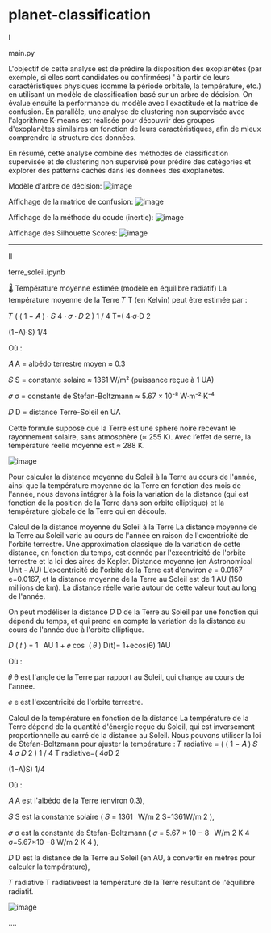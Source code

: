# planet-classification





I

main.py

L'objectif de cette analyse est de prédire la disposition des exoplanètes (par exemple, si elles sont candidates ou confirmées) '
à partir de leurs caractéristiques physiques (comme la période orbitale,
la température, etc.) 
en utilisant un modèle de classification basé sur un arbre
de décision. On évalue ensuite la performance du modèle avec l'exactitude et la
matrice de confusion.
En parallèle, une analyse de clustering non supervisée avec
l'algorithme K-means est réalisée pour découvrir des groupes d'exoplanètes similaires en fonction de leurs caractéristiques,
afin de mieux comprendre la structure des données.

En résumé, cette analyse combine des méthodes de
classification supervisée et de clustering non supervisé pour prédire des catégories
et explorer des patterns cachés dans les données des exoplanètes.


Modèle d'arbre de décision:
![image](https://github.com/user-attachments/assets/e81f4637-d865-480b-bad6-52c6fc62da60)

Affichage de la matrice de confusion:
![image](https://github.com/user-attachments/assets/d5e0422d-9b02-484c-8788-bd2f9ff9a449)

Affichage de la méthode du coude (inertie):
![image](https://github.com/user-attachments/assets/2f8bdc91-acd1-4f35-9323-f73261117cf7)

Affichage des Silhouette Scores:
![image](https://github.com/user-attachments/assets/65c90914-7d7d-4f82-9111-c5e04707bd09)



_________________________________________________________________________________________________________________________________________________________

II

terre_soleil.ipynb



🌡️ Température moyenne estimée (modèle en équilibre radiatif) La température moyenne de la Terre 𝑇 T (en Kelvin) peut être estimée par :

𝑇
( ( 1 − 𝐴 ) ⋅ 𝑆 4 ⋅ 𝜎 ⋅ 𝐷 2 ) 1 / 4 T=( 4⋅σ⋅D 2

(1−A)⋅S​) 1/4

Où :

𝐴 A = albédo terrestre moyen ≈ 0.3

𝑆 S = constante solaire ≈ 1361 W/m² (puissance reçue à 1 UA)

𝜎 σ = constante de Stefan-Boltzmann ≈ 5.67 × 10⁻⁸ W·m⁻²·K⁻⁴

𝐷 D = distance Terre-Soleil en UA

Cette formule suppose que la Terre est une sphère noire recevant le rayonnement solaire, sans atmosphère (≈ 255 K). Avec l’effet de serre, la température réelle moyenne est ≈ 288 K.




![image](https://github.com/user-attachments/assets/b1145101-cc6b-43e1-afb3-e18dfa00e88c)







Pour calculer la distance moyenne du Soleil à la Terre au cours de l'année, ainsi que la température moyenne de la Terre en fonction des mois de l'année, nous devons intégrer à la fois la variation de la distance (qui est fonction de la position de la Terre dans son orbite elliptique) et la température globale de la Terre qui en découle.

Calcul de la distance moyenne du Soleil à la Terre La distance moyenne de la Terre au Soleil varie au cours de l'année en raison de l'excentricité de l'orbite terrestre. Une approximation classique de la variation de cette distance, en fonction du temps, est donnée par l'excentricité de l'orbite terrestre et la loi des aires de Kepler.
Distance moyenne (en Astronomical Unit - AU) L'excentricité de l'orbite de la Terre est d'environ 𝑒 = 0.0167 e=0.0167, et la distance moyenne de la Terre au Soleil est de 1 AU (150 millions de km). La distance réelle varie autour de cette valeur tout au long de l'année.

On peut modéliser la distance 𝐷 D de la Terre au Soleil par une fonction qui dépend du temps, et qui prend en compte la variation de la distance au cours de l'année due à l'orbite elliptique.

𝐷 ( 𝑡 ) = 1   AU 1 + 𝑒 cos ⁡ ( 𝜃 ) D(t)= 1+ecos(θ) 1AU​

Où :

𝜃 θ est l'angle de la Terre par rapport au Soleil, qui change au cours de l'année.

𝑒 e est l'excentricité de l'orbite terrestre.

Calcul de la température en fonction de la distance La température de la Terre dépend de la quantité d'énergie reçue du Soleil, qui est inversement proportionnelle au carré de la distance au Soleil. Nous pouvons utiliser la loi de Stefan-Boltzmann pour ajuster la température :
𝑇 radiative = ( ( 1 − 𝐴 ) 𝑆 4 𝜎 𝐷 2 ) 1 / 4 T radiative​=( 4σD 2

(1−A)S​) 1/4

Où :

𝐴 A est l'albédo de la Terre (environ 0.3),

𝑆 S est la constante solaire ( 𝑆 = 1361   W/m 2 S=1361W/m 2 ),

𝜎 σ est la constante de Stefan-Boltzmann ( 𝜎 = 5.67 × 10 − 8   W/m 2 K 4 σ=5.67×10 −8 W/m 2 K 4 ),

𝐷 D est la distance de la Terre au Soleil (en AU, à convertir en mètres pour calculer la température),

𝑇 radiative T radiative​est la température de la Terre résultant de l'équilibre radiatif.



![image](https://github.com/user-attachments/assets/58149fb5-900b-4e3b-8bae-256cb16a1a1d)


....
